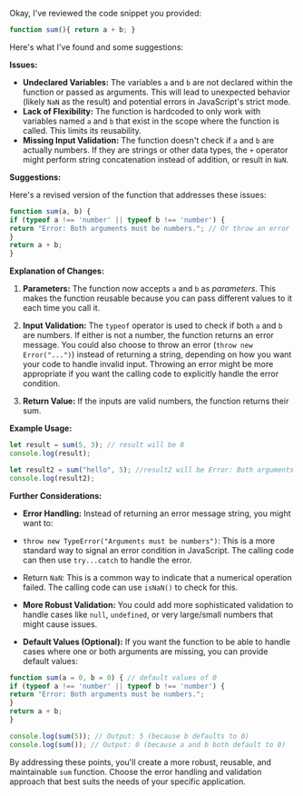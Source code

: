 Okay, I've reviewed the code snippet you provided:

```javascript
function sum(){ return a + b; }
```

Here's what I've found and some suggestions:

**Issues:**

* **Undeclared Variables:** The variables `a` and `b` are not declared within the function or passed as arguments. This
will lead to unexpected behavior (likely `NaN` as the result) and potential errors in JavaScript's strict mode.
* **Lack of Flexibility:** The function is hardcoded to only work with variables named `a` and `b` that exist in the
scope where the function is called. This limits its reusability.
* **Missing Input Validation:** The function doesn't check if `a` and `b` are actually numbers. If they are strings or
other data types, the `+` operator might perform string concatenation instead of addition, or result in `NaN`.

**Suggestions:**

Here's a revised version of the function that addresses these issues:

```javascript
function sum(a, b) {
if (typeof a !== 'number' || typeof b !== 'number') {
return "Error: Both arguments must be numbers."; // Or throw an error
}
return a + b;
}
```

**Explanation of Changes:**

1. **Parameters:** The function now accepts `a` and `b` as *parameters*. This makes the function reusable because you
can pass different values to it each time you call it.

2. **Input Validation:** The `typeof` operator is used to check if both `a` and `b` are numbers. If either is not a
number, the function returns an error message. You could also choose to throw an error (`throw new Error("...")`)
instead of returning a string, depending on how you want your code to handle invalid input. Throwing an error might be
more appropriate if you want the calling code to explicitly handle the error condition.

3. **Return Value:** If the inputs are valid numbers, the function returns their sum.

**Example Usage:**

```javascript
let result = sum(5, 3); // result will be 8
console.log(result);

let result2 = sum("hello", 5); //result2 will be Error: Both arguments must be numbers.
console.log(result2);
```

**Further Considerations:**

* **Error Handling:** Instead of returning an error message string, you might want to:
* `throw new TypeError("Arguments must be numbers")`: This is a more standard way to signal an error condition in
JavaScript. The calling code can then use `try...catch` to handle the error.
* Return `NaN`: This is a common way to indicate that a numerical operation failed. The calling code can use `isNaN()`
to check for this.

* **More Robust Validation:** You could add more sophisticated validation to handle cases like `null`, `undefined`, or
very large/small numbers that might cause issues.

* **Default Values (Optional):** If you want the function to be able to handle cases where one or both arguments are
missing, you can provide default values:

```javascript
function sum(a = 0, b = 0) { // default values of 0
if (typeof a !== 'number' || typeof b !== 'number') {
return "Error: Both arguments must be numbers.";
}
return a + b;
}

console.log(sum(5)); // Output: 5 (because b defaults to 0)
console.log(sum()); // Output: 0 (because a and b both default to 0)
```

By addressing these points, you'll create a more robust, reusable, and maintainable `sum` function. Choose the error
handling and validation approach that best suits the needs of your specific application.